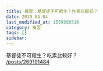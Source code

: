 ```yaml
---
title: 複習：基督徒不可殺生？吃素比較好？
date: 2019-04-04
last_modified_at: 1559398510
category: 複習
tags: []
sidebar: 
---
```


<p>基督徒不可殺生？吃素比較好？<br/>
<a href="/posts/269191484" target="_blank">/posts/269191484</a></p>
<p> </p>
